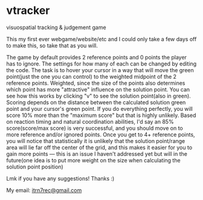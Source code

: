 # vtracker
visuospatial tracking &amp; judgement game

This my first ever webgame/website/etc and I could only take a few days off to make this, so take that as you will.

The game by default provides 2 reference points and 0 points the player has to ignore. The settings for how many of each can be
changed by editing the code. The task is to hover your cursor in a way that will move the green point(just the one you can control) 
to the weighted midpoint of the 2 reference points. Weighted, since the size of the points also determines which point has more "attractive"
influence on the solution point. You can see how this works by clicking "v" to see the solution point(also in green). Scoring depends on the distance between the calculated solution green point and your cursor's green point. If you do everything perfectly, you will score 10% more than the "maximum score"
but that is highly unlikely. Based on reaction timing and natural coordination abilities, I'd say an 85% score(score/max score) is very successful, and you should move on to more reference and/or ignored points. Once you get to 4+ reference points, you will notice that statistically it is unlikely
that the solution point/range area will lie far off the center of the grid, and this makes it easier for you to gain more points — this is an issue I haven't addressed yet but will in the future(one idea is to put more weight on the size when calculating the solution point position)

Lmk if you have any suggestions! Thanks :)

My email: itrn7rec@gmail.com
